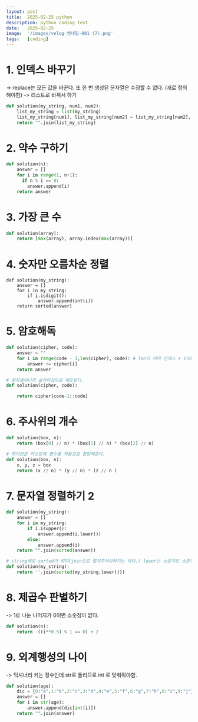 ```yaml
---
layout: post
title:  2025-02-25 python
description: python coding test
date:   2025-02-25 
image:  '/images/velog-썸네일-001 (7).png'
tags:   [coding]
---
```

# 1. 인덱스 바꾸기 
-> replace는 모든 값을 바꾼다. 또 한 번 생성된 문자열은 수정할 수 없다. (새로 정의해야함) -> 리스트로 바꿔서 하기
```python
def solution(my_string, num1, num2):
    list_my_string = list(my_string)
    list_my_string[num1], list_my_string[num2] = list_my_string[num2], list_my_string[num1]
    return "".join(list_my_string)
```

# 2. 약수 구하기
```python
def solution(n):
    answer = []
    for i in range(1, n+1):
      if n % i == 0:
        answer.append(i)
    return answer
```

# 3. 가장 큰 수
```python
def solution(array):    
    return [max(array), array.index(max(array))]
```

# 4. 숫자만 오름차순 정렬
```ppython
def solution(my_string):
    answer = []
    for i in my_string:
        if i.isdigit():
            answer.append(int(i))
    return sorted(answer)
```

# 5. 암호해독
```python
def solution(cipher, code):
    answer = ""
    for i in range(code - 1,len(cipher), code): # len이 이미 인덱스 + 1이므로 이렇게만 해도된다.
        answer += cipher[i]
    return answer

# 문자열이니까 슬라이싱으로 해도된다.
def solution(cipher, code):

    return cipher[code-1::code]
```

# 6. 주사위의 개수
```python
def solution(box, n):
    return (box[0] // n) * (box[1] // n) * (box[2] // n)

# 파이썬은 리스트에 변수를 자동으로 할당해준다.
def solution(box, n):
    x, y, z = box
    return (x // n) * (y // n) * (z // n )
```

# 7. 문자열 정렬하기 2
```python
def solution(my_string):
    answer = []
    for i in my_string:
        if i.isupper():
            answer.append(i.lower())         
        else:
            answer.append(i)
    return "".join(sorted(answer))

# string에도 sorted가 되며(join으로 합쳐주어야하기는 하다.) lower는 소문자도 소문자로 만든다.
def solution(my_string):
    return ''.join(sorted(my_string.lower()))
```

# 8. 제곱수 판별하기 
-> 1로 나눈 나머지가 0이면 소숫점이 없다.
```python
def solution(n):
    return -((i**0.5) % 1 == 0) + 2
```

# 9. 외계행성의 나이 
-> 딕셔너리 키는 정수인데 str로 돌리므로 int 로 맞춰줘야함.
```python
def solution(age):
    dic = {0:"a",1:"b",2:"c",3:"d",4:"e",5:"f",6:"g",7:"h",8:"i",9:"j"}
    answer = []
    for i in str(age):
        answer.append(dic[int(i)])
    return "".join(answer)
```